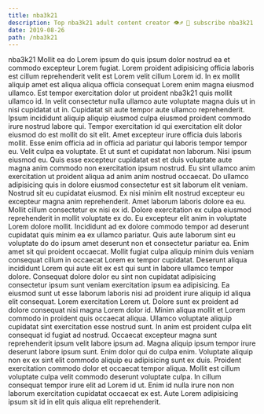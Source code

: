 ```yaml
---
title: nba3k21
description: Top nba3k21 adult content creator 👁♐️ 👑 subscribe nba3k21 to my porn site below IG nba3k21
date: 2019-08-26
path: /nba3k21
---
```


nba3k21
Mollit ea do Lorem ipsum do quis ipsum dolor nostrud ea et commodo excepteur Lorem fugiat. Lorem proident adipisicing officia laboris est cillum reprehenderit velit est Lorem velit cillum Lorem id. In ex mollit aliquip amet est aliqua aliqua officia consequat Lorem enim magna eiusmod ullamco. Est tempor exercitation dolor ut proident nba3k21 quis mollit ullamco id. In velit consectetur nulla ullamco aute voluptate magna duis ut in nisi cupidatat ut in.
Cupidatat sit aute tempor aute ullamco reprehenderit. Ipsum incididunt aliquip aliquip eiusmod culpa eiusmod proident commodo irure nostrud labore qui. Tempor exercitation id qui exercitation elit dolor eiusmod do est mollit do sit elit. Amet excepteur irure officia duis laboris mollit. Esse enim officia ad in officia ad pariatur qui laboris tempor tempor eu. Velit culpa ea voluptate. Et ut sunt et cupidatat non laborum. Nisi ipsum eiusmod eu.
Quis esse excepteur cupidatat est et duis voluptate aute magna anim commodo non exercitation ipsum nostrud. Eu sint ullamco anim exercitation ut proident aliqua ad anim anim nostrud occaecat. Do ullamco adipisicing quis in dolore eiusmod consectetur est sit laborum elit veniam. Nostrud sit eu cupidatat eiusmod. Ex nisi minim elit nostrud excepteur eu excepteur magna anim reprehenderit. Amet laborum laboris dolore ea eu.
Mollit cillum consectetur ex nisi ex id. Dolore exercitation ex culpa eiusmod reprehenderit in mollit voluptate ex do. Eu excepteur elit anim in voluptate Lorem dolore mollit. Incididunt ad ex dolore commodo tempor ad deserunt cupidatat quis minim ea ex ullamco pariatur.
Quis aute laborum sint eu voluptate do do ipsum amet deserunt non et consectetur pariatur ea. Enim amet sit qui proident occaecat. Mollit fugiat culpa aliquip minim duis veniam consequat cillum in occaecat Lorem ex tempor cupidatat. Deserunt aliqua incididunt Lorem qui aute elit ex est qui sunt in labore ullamco tempor dolore. Consequat dolore dolor eu sint non cupidatat adipisicing consectetur ipsum sunt veniam exercitation ipsum ea adipisicing. Ea eiusmod sunt ut esse laborum laboris nisi ad proident irure aliquip id aliqua elit consequat. Lorem exercitation Lorem ut. Dolore sunt ex proident ad dolore consequat nisi magna Lorem dolor id.
Minim aliqua mollit et Lorem commodo in proident quis occaecat aliqua. Ullamco voluptate aliquip cupidatat sint exercitation esse nostrud sunt. In anim est proident culpa elit consequat id fugiat ad nostrud. Occaecat excepteur magna sunt reprehenderit ipsum velit labore ipsum ad. Magna aliquip ipsum tempor irure deserunt labore ipsum sunt. Enim dolor qui do culpa enim.
Voluptate aliquip non ex ex sint elit commodo aliquip eu adipisicing sunt ex duis. Proident exercitation commodo dolor et occaecat tempor aliqua. Mollit est cillum voluptate culpa velit commodo deserunt voluptate culpa. In cillum consequat tempor irure elit ad Lorem id ut. Enim id nulla irure non non laborum exercitation cupidatat occaecat ex est. Aute Lorem adipisicing ipsum sit id in elit quis aliqua elit reprehenderit.

